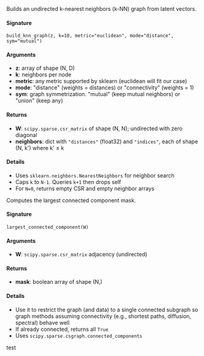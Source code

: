 
Builds an undirected k-nearest neighbors (k-NN) graph from latent vectors.

#### Signature
`build_knn_graph(z, k=10, metric="euclidean", mode="distance", sym="mutual")`

#### Arguments
- **z**: array of shape (N, D)
- **k**: neighbors per node
- **metric**: any metric supported by sklearn (euclidean will fit our case)
- **mode**: "distance" (weights = distances) or "connectivity" (weights = 1)
- **sym**: graph symmetrization. "mutual" (keep mutual neighbors) or "union" (keep any)

#### Returns
- **W**: `scipy.sparse.csr_matrix` of shape (N, N); undirected with zero diagonal
- **neighbors**: dict with `"distances"` (float32) and `"indices"`, each of shape (N, k') where k' ≤ k

#### Details
- Uses `sklearn.neighbors.NearestNeighbors` for neighbor search
- Caps `k` to `N-1`. Queries `k+1` then drops self
- For `N=0`, returns empty CSR and empty neighbor arrays


Computes the largest connected component mask.

#### Signature
`largest_connected_component(W)`

#### Arguments
- **W**: `scipy.sparse.csr_matrix` adjacency (undirected)

#### Returns
- **mask**: boolean array of shape (N,)

#### Details
- Use it to restrict the graph (and data) to a single connected subgraph so graph methods assuming connectivity (e.g., shortest paths, diffusion, spectral) behave well
- If already connected, returns all `True`
- Uses `scipy.sparse.csgraph.connected_components`

test
